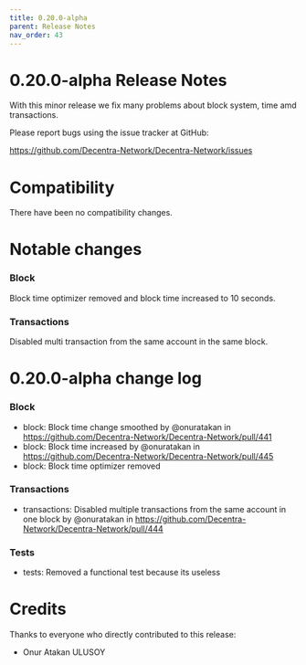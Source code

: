 ```yaml
---
title: 0.20.0-alpha
parent: Release Notes
nav_order: 43
---
```


# 0.20.0-alpha Release Notes

With this minor release we fix many problems about block system, time amd transactions.

Please report bugs using the issue tracker at GitHub:

<https://github.com/Decentra-Network/Decentra-Network/issues>

# Compatibility

There have been no compatibility changes.

# Notable changes

### Block

Block time optimizer removed and block time increased to 10 seconds.

### Transactions

Disabled multi transaction from the same account in the same block.

# 0.20.0-alpha change log

### Block

- block: Block time change smoothed by @onuratakan in https://github.com/Decentra-Network/Decentra-Network/pull/441
- block: Block time increased by @onuratakan in https://github.com/Decentra-Network/Decentra-Network/pull/445
- block: Block time optimizer removed

### Transactions

- transactions: Disabled multiple transactions from the same account in one block by @onuratakan in https://github.com/Decentra-Network/Decentra-Network/pull/444

### Tests

- tests: Removed a functional test because its useless

# Credits

Thanks to everyone who directly contributed to this release:

- Onur Atakan ULUSOY
